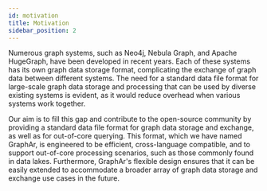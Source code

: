 ```yaml
---
id: motivation
title: Motivation
sidebar_position: 2
---
```


Numerous graph systems,
such as Neo4j, Nebula Graph, and Apache HugeGraph, have been developed in recent years.
Each of these systems has its own graph data storage format, complicating the exchange of graph data between different systems.
The need for a standard data file format for large-scale graph data storage and processing that can be used by diverse existing systems is evident, as it would reduce overhead when various systems work together.

Our aim is to fill this gap and contribute to the open-source community by providing a standard data file format for graph data storage and exchange, as well as for out-of-core querying.
This format, which we have named GraphAr, is engineered to be efficient, cross-language compatible, and to support out-of-core processing scenarios, such as those commonly found in data lakes.
Furthermore, GraphAr's flexible design ensures that it can be easily extended to accommodate a broader array of graph data storage and exchange use cases in the future.
